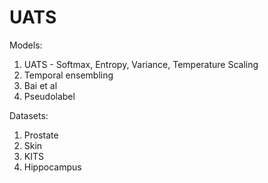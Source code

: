 # UATS
Models:
1) UATS - Softmax, Entropy, Variance, Temperature Scaling
2) Temporal ensembling
3) Bai et al
4) Pseudolabel

Datasets:
1) Prostate
2) Skin
3) KITS
4) Hippocampus
